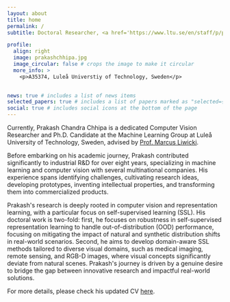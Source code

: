```yaml
---
layout: about
title: home
permalink: /
subtitle: Doctoral Researcher, <a href='https://www.ltu.se/en/staff/p/prakash-chandra-chhipa'>Luleå Universtiy of Technology, Sweden</a>

profile:
  align: right
  image: prakashchhipa.jpg
  image_circular: false # crops the image to make it circular
  more_info: >
    <p>A35374, Luleå Universtiy of Technology, Sweden</p>
  

news: true # includes a list of news items
selected_papers: true # includes a list of papers marked as "selected={true}"
social: true # includes social icons at the bottom of the page
---
```

Currently, Prakash Chandra Chhipa is a dedicated Computer Vision Researcher and Ph.D. Candidate at the Machine Learning Group at Luleå University of Technology, Sweden, advised by [Prof. Marcus Liwicki](https://www.ltu.se/en/staff/m/marcus-liwicki). 

Before embarking on his academic journey, Prakash contributed significantly to industrial R&D for over eight years, specializing in machine learning and computer vision with several multinational companies. His experience spans identifying challenges, cultivating research ideas, developing prototypes, inventing intellectual properties, and transforming them into commercialized products.

Prakash's research is deeply rooted in computer vision and representation learning, with a particular focus on self-supervised learning (SSL). His doctoral work is two-fold: first, he focuses on robustness in self-supervised representation learning to handle out-of-distribution (OOD) performance, focusing on mitigating the impact of natural and synthetic distribution shifts in real-world scenarios. Second, he aims to develop domain-aware SSL methods tailored to diverse visual domains, such as medical imaging, remote sensing, and RGB-D images, where visual concepts significantly deviate from natural scenes. Prakash's journey is driven by a genuine desire to bridge the gap between innovative research and impactful real-world solutions. 

For more details, please check his updated CV [here](https://drive.google.com/file/d/1HT2ZFGwtV5L7YjvVj_mRT0pRzXF8MOHv/view?usp=drive_link).

